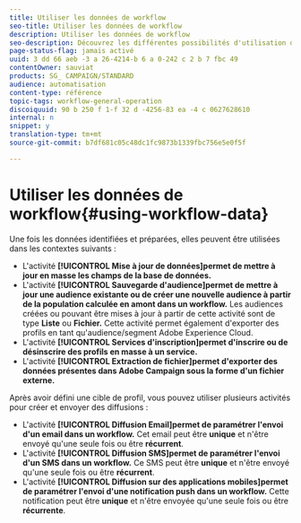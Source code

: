 ```yaml
---
title: Utiliser les données de workflow
seo-title: Utiliser les données de workflow
description: Utiliser les données de workflow
seo-description: Découvrez les différentes possibilités d'utilisation des données importées ou ciblées.
page-status-flag: jamais activé
uuid: 3 dd 66 aeb -3 a 26-4214-b 6 a 0-242 c 2 b 7 fbc 49
contentOwner: sauviat
products: SG_ CAMPAIGN/STANDARD
audience: automatisation
content-type: référence
topic-tags: workflow-general-operation
discoiquuid: 90 b 250 f 1-f 32 d -4256-83 ea -4 c 0627628610
internal: n
snippet: y
translation-type: tm+mt
source-git-commit: b7df681c05c48dc1fc9873b1339fbc756e5e0f5f

---
```



# Utiliser les données de workflow{#using-workflow-data}

Une fois les données identifiées et préparées, elles peuvent être utilisées dans les contextes suivants :

* L'activité **[!UICONTROL Mise à jour de données]permet de mettre à jour en masse les champs de la base de données.**
* L'activité **[!UICONTROL Sauvegarde d'audience]permet de mettre à jour une audience existante ou de créer une nouvelle audience à partir de la population calculée en amont dans un workflow.** Les audiences créées ou pouvant être mises à jour à partir de cette activité sont de type **Liste** ou **Fichier.** Cette activité permet également d'exporter des profils en tant qu'audience/segment Adobe Experience Cloud.
* L'activité **[!UICONTROL Services d'inscription]permet d'inscrire ou de désinscrire des profils en masse à un service.**
* L'activité **[!UICONTROL Extraction de fichier]permet d'exporter des données présentes dans Adobe Campaign sous la forme d'un fichier externe.**

Après avoir défini une cible de profil, vous pouvez utiliser plusieurs activités pour créer et envoyer des diffusions :

* L'activité **[!UICONTROL Diffusion Email]permet de paramétrer l'envoi d'un email dans un workflow.** Cet email peut être **unique** et n'être envoyé qu'une seule fois ou être **récurrent**.
* L'activité **[!UICONTROL Diffusion SMS]permet de paramétrer l'envoi d'un SMS dans un workflow.** Ce SMS peut être **unique** et n'être envoyé qu'une seule fois ou être **récurrent**.
* L'activité **[!UICONTROL Diffusion sur des applications mobiles]permet de paramétrer l'envoi d'une notification push dans un workflow.** Cette notification peut être **unique** et n'être envoyée qu'une seule fois ou être **récurrente**.

